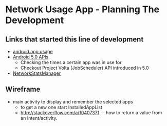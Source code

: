 Network Usage App - Planning The Development
============================================

## Links that started this line of development

* [android.app.usage](https://developer.android.com/reference/android/app/usage/package-summary.html)
* [Android 5.0 APIs](https://developer.android.com/about/versions/android-5.0.html#Power)
  - Checking the times a certain app was in use for
  - Checkout Project Volta (JobScheduler) API introduced in 5.0
* [NetworkStatsManager](https://developer.android.com/reference/android/app/usage/NetworkStatsManager.html)

## Wireframe

* main activity to display and remember the selected apps
    - to get a new one start InstalledAppList
    - http://stackoverflow.com/a/10407371 -- how to return a value from an Intent/activity.